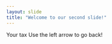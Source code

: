 ```yaml
---
layout: slide
title: "Welcome to our second slide!"
---
```

Your tax
Use the left arrow to go back!
